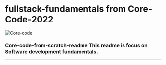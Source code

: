 # fullstack-fundamentals from Core-Code-2022
![Core-code](https://user-images.githubusercontent.com/109502959/180068652-17c363d8-9f97-4dca-a527-fd096a040a8e.png)  
### Core-code-from-scratch-readme This readme is focus on **Software development fundamentals.**
----------------------------------------------------------------------------------------------------------------------

